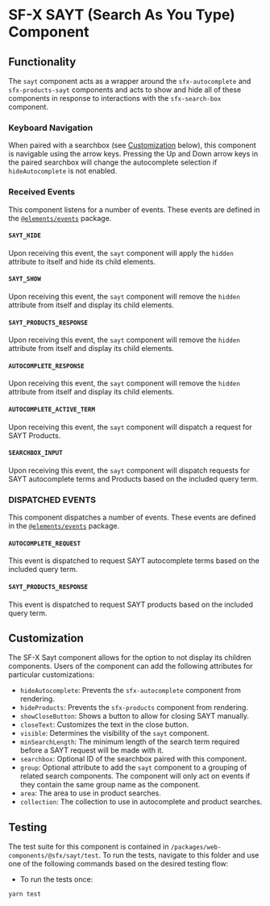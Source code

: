 # SF-X SAYT (Search As You Type) Component

## Functionality

The `sayt` component acts as a wrapper around the `sfx-autocomplete` and
`sfx-products-sayt` components and acts to show and hide all of these components
in response to interactions with the `sfx-search-box` component.

### Keyboard Navigation

When paired with a searchbox (see [Customization](#customization) below),
this component is navigable using the arrow keys.
Pressing the Up and Down arrow keys in the paired searchbox
will change the autocomplete selection if `hideAutocomplete` is not enabled.

### Received Events

This component listens for a number of events. These events are defined in the [`@elements/events`][sfx-events] package.

#### `SAYT_HIDE`

Upon receiving this event, the `sayt` component will apply the `hidden`
attribute to itself and hide its child elements.

#### `SAYT_SHOW`

Upon receiving this event, the `sayt` component will remove the `hidden`
attribute from itself and display its child elements.

#### `SAYT_PRODUCTS_RESPONSE`

Upon receiving this event, the `sayt` component will remove the `hidden`
attribute from itself and display its child elements.

#### `AUTOCOMPLETE_RESPONSE`

Upon receiving this event, the `sayt` component will remove the `hidden`
attribute from itself and display its child elements.

#### `AUTOCOMPLETE_ACTIVE_TERM`

Upon receiving this event, the `sayt` component will dispatch a request for SAYT Products.

#### `SEARCHBOX_INPUT`

Upon receiving this event, the `sayt` component will dispatch requests for SAYT autocomplete terms and Products based on the included query term.

### DISPATCHED EVENTS

This component dispatches a number of events. These events are defined in the [`@elements/events`][sfx-events] package.

#### `AUTOCOMPLETE_REQUEST`

This event is dispatched to request SAYT autocomplete terms based on the included query term.

#### `SAYT_PRODUCTS_RESPONSE`

This event is dispatched to request SAYT products based on the included query term.

## Customization

The SF-X Sayt component allows for the option to not display its children
components. Users of the component can add the following attributes for
particular customizations:

- `hideAutocomplete`: Prevents the `sfx-autocomplete` component from rendering.
- `hideProducts`: Prevents the `sfx-products` component from rendering.
- `showCloseButton`: Shows a button to allow for closing SAYT manually.
- `closeText`: Customizes the text in the close button.
- `visible`: Determines the visibility of the `sayt` component.
- `minSearchLength`: The minimum length of the search term required before a SAYT request will be made with it.
- `searchbox`: Optional ID of the searchbox paired with this component.
- `group`: Optional attribute to add the `sayt` component to a grouping of related search components. The component will only act on events if they contain the same group name as the component.
- `area`: The area to use in product searches.
- `collection`: The collection to use in autocomplete and product searches.

## Testing

The test suite for this component is contained in `/packages/web-components/@sfx/sayt/test`.
To run the tests, navigate to this folder and use one of the following commands based on the desired testing flow:

- To run the tests once:

```sh
yarn test
```

[sfx-events]: https://github.com/groupby/sfx-events
